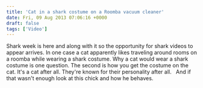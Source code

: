 ```yaml
---
title: 'Cat in a shark costume on a Roomba vacuum cleaner'
date: Fri, 09 Aug 2013 07:06:16 +0000
draft: false
tags: ['Video']
---
```


Shark week is here and along with it so the opportunity for shark videos to appear arrives. In one case a cat apparently likes traveling around rooms on a roomba while wearing a shark costume. Why a cat would wear a shark costume is one question. The second is how you get the costume on the cat. It's a cat after all. They're known for their personality after all.   And if that wasn't enough look at this chick and how he behaves.